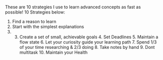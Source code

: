 These are 10 strategies I use to learn advanced concepts as fast as possible!
10 Strategies below: 
1. Find a reason to learn 
2. Start with the simplest explanations 
3. 3. Create a set of small, achievable goals 4. Set Deadlines 5. Maintain a flow state 6. Let your curiosity guide your learning path 7. Spend 1/3 of your time researching & 2/3 doing 8. Take notes by hand 9. Dont multitask 10. Maintain your Health
<!--stackedit_data:
eyJoaXN0b3J5IjpbLTQ0ODIyODI5M119
-->